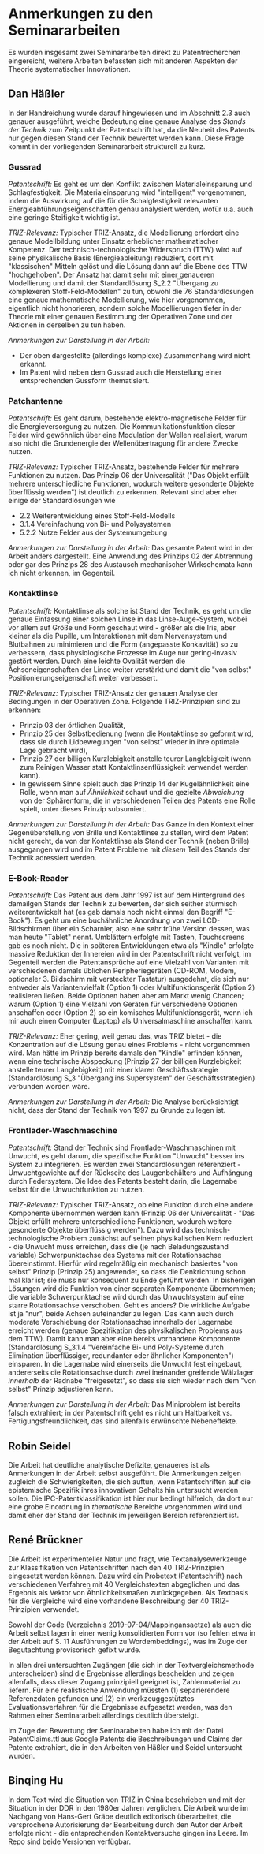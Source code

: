 # Anmerkungen zu den Seminararbeiten 

Es wurden insgesamt zwei Seminararbeiten direkt zu Patentrecherchen
eingereicht, weitere Arbeiten befassten sich mit anderen Aspekten der Theorie
systematischer Innovationen.

## Dan Häßler

In der Handreichung wurde darauf hingewiesen und im Abschnitt 2.3 auch genauer
ausgeführt, welche Bedeutung eine genaue Analyse des _Stands der Technik_ zum
Zeitpunkt der Patentschrift hat, da die Neuheit des Patents nur gegen diesen
Stand der Technik bewertet werden kann.  Diese Frage kommt in der
vorliegenden Seminararbeit strukturell zu kurz.

### Gussrad

_Patentschrift:_ Es geht es um den Konflikt zwischen Materialeinsparung und
Schlagfestigkeit. Die Materialeinsparung wird "intelligent" vorgenommen, indem
die Auswirkung auf die für die Schalgfestigkeit relevanten
Energieabführungseigenschaften genau analysiert werden, wofür u.a. auch eine
geringe Steifigkeit wichtig ist.

_TRIZ-Relevanz:_ Typischer TRIZ-Ansatz, die Modellierung erfordert eine genaue
Modellbildung unter Einsatz erheblicher mathematischer Kompetenz.  Der
technisch-technologische Widerspruch (TTW) wird auf seine physikalische Basis
(Energieableitung) reduziert, dort mit "klassischen" Mitteln gelöst und die
Lösung dann auf die Ebene des TTW "hochgehoben". Der Ansatz hat damit sehr mit
einer genaueren Modellierung und damit der Standardlösung S_2.2 "Übergang zu
komplexeren Stoff-Feld-Modellen" zu tun, obwohl die 76 Standardlösungen eine
genaue mathematische Modellierung, wie hier vorgenommen, eigentlich nicht
honorieren, sondern solche Modellierungen tiefer in der Theorie mit einer
genauen Bestimmung der Operativen Zone und der Aktionen in derselben zu tun
haben.

_Anmerkungen zur Darstellung in der Arbeit:_
* Der oben dargestellte (allerdings komplexe) Zusammenhang wird nicht erkannt.
* Im Patent wird neben dem Gussrad auch die Herstellung einer entsprechenden
  Gussform thematisiert.

### Patchantenne

_Patentschrift:_ Es geht darum, bestehende elektro-magnetische Felder für die
Energieversorgung zu nutzen.  Die Kommunikationsfunktion dieser Felder wird
gewöhnlich über eine Modulation der Wellen realisiert, warum also nicht die
Grundenergie der Wellenübertragung für andere Zwecke nutzen.

_TRIZ-Relevanz:_ Typischer TRIZ-Ansatz, bestehende Felder für mehrere
Funktionen zu nutzen.  Das Prinzip 06 der Universalität ("Das Objekt erfüllt
mehrere unterschiedliche Funktionen, wodurch weitere gesonderte Objekte
überflüssig werden") ist deutlich zu erkennen.  Relevant sind aber eher einige
der Standardlösungen wie
* 2.2 Weiterentwicklung eines Stoff-Feld-Modells
* 3.1.4 Vereinfachung von Bi- und Polysystemen
* 5.2.2 Nutze Felder aus der Systemumgebung

_Anmerkungen zur Darstellung in der Arbeit:_ Das gesamte Patent wird in der
Arbeit anders dargestellt. Eine Anwendung des Prinzips 02 der Abtrennung oder
gar des Prinzips 28 des Austausch mechanischer Wirkschemata kann ich nicht
erkennen, im Gegenteil.

### Kontaktlinse

_Patentschrift:_ Kontaktlinse als solche ist Stand der Technik, es geht um die
genaue Einfassung einer solchen Linse in das Linse-Auge-System, wobei vor
allem auf Größe und Form geschaut wird - größer als die Iris, aber kleiner als
die Pupille, um Interaktionen mit dem Nervensystem und Blutbahnen zu
minimieren und die Form (angepasste Konkavität) so zu verbessern, dass
physiologische Prozesse im Auge nur gering-invasiv gestört werden.  Durch eine
leichte Ovalität werden die Achseneigenschaften der Linse weiter verstärkt und
damit die "von selbst" Positionierungseigenschaft weiter verbessert.

_TRIZ-Relevanz:_ Typischer TRIZ-Ansatz der genauen Analyse der Bedingungen in
der Operativen Zone.  Folgende TRIZ-Prinzipien sind zu erkennen:
* Prinzip 03 der örtlichen Qualität,
* Prinzip 25 der Selbstbedienung (wenn die Kontaktlinse so geformt wird, dass
  sie durch Lidbewegungen "von selbst" wieder in ihre optimale Lage gebracht
  wird),
* Prinzip 27 der billigen Kurzlebigkeit anstelle teurer Langlebigkeit (wenn
  zum Reinigen Wasser statt Kontaktlinsenflüssigkeit verwendet werden kann).
* In gewissem Sinne spielt auch das Prinzip 14 der Kugelähnlichkeit eine
  Rolle, wenn man auf _Ähnlichkeit_ schaut und die gezielte _Abweichung_ von
  der Sphärenform, die in verschiedenen Teilen des Patents eine Rolle spielt,
  unter dieses Prinzip subsumiert. 

_Anmerkungen zur Darstellung in der Arbeit:_ Das Ganze in den Kontext einer
Gegenüberstellung von Brille und Kontaktlinse zu stellen, wird dem Patent
nicht gerecht, da von der Kontaktlinse als Stand der Technik (neben Brille)
ausgegangen wird und im Patent Probleme mit _diesem_ Teil des Stands der
Technik adressiert werden.

### E-Book-Reader

_Patentschrift:_ Das Patent aus dem Jahr 1997 ist auf dem Hintergrund des
damailgen Stands der Technik zu bewerten, der sich seither stürmisch
weiterentwickelt hat (es gab damals noch nicht einmal den Begriff "E-Book").
Es geht um eine buchähnliche Anordnung von zwei LCD-Bildschirmen über ein
Scharnier, also eine sehr frühe Version dessen, was man heute "Tablet" nennt.
Umblättern erfolgte mit Tasten, Touchscreens gab es noch nicht.  Die in
späteren Entwicklungen etwa als "Kindle" erfolgte massive Reduktion der
Innereien wird in der Patentschrift nicht verfolgt, im Gegenteil werden die
Patentansprüche auf eine Vielzahl von Varianten mit verschiedenen damals
üblichen Peripheriegeräten (CD-ROM, Modem, optionaler 3. Bildschirm mit
versteckter Tastatur) ausgedehnt, die sich nur entweder als Variantenvielfalt
(Option 1) oder Multifunktionsgerät (Option 2) realisieren ließen. Beide
Optionen haben aber am Markt wenig Chancen; warum (Option 1) eine Vielzahl von
Geräten für verschiedene Optionen anschaffen oder (Option 2) so ein komisches
Multifunktionsgerät, wenn ich mir auch einen Computer (Laptop) als
Universalmaschine anschaffen kann. 

_TRIZ-Relevanz:_ Eher gering, weil genau das, was TRIZ bietet - die
Konzentration auf die Lösung genau eines Problems - nicht vorgenommen wird.
Man hätte im Prinzip bereits damals den "Kindle" erfinden können, wenn eine
technische Abspeckung (Prinzip 27 der billigen Kurzlebigkeit anstelle teurer
Langlebigkeit) mit einer klaren Geschäftsstrategie (Standardlösung S_3
"Übergang ins Supersystem" der Geschäftsstrategien) verbunden worden wäre.

_Anmerkungen zur Darstellung in der Arbeit:_ Die Analyse berücksichtigt nicht,
dass der Stand der Technik von 1997 zu Grunde zu legen ist.

### Frontlader-Waschmaschine

_Patentschrift:_ Stand der Technik sind Frontlader-Waschmaschinen mit Unwucht,
es geht darum, die spezifische Funktion "Unwucht" besser ins System zu
integrieren. Es werden zwei Standardlösungen referenziert - Unwuchtgewichte
auf der Rückseite des Laugenbehälters und Aufhängung durch Federsystem.  Die
Idee des Patents besteht darin, die Lagernabe selbst für die Unwuchtfunktion
zu nutzen. 

_TRIZ-Relevanz:_ Typischer TRIZ-Ansatz, ob eine Funktion durch eine andere
Komponente übernommen werden kann (Prinzip 06 der Universalität - "Das Objekt
erfüllt mehrere unterschiedliche Funktionen, wodurch weitere gesonderte
Objekte überflüssig werden").  Dazu wird das technisch-technologische Problem
zunächst auf seinen physikalischen Kern reduziert - die Unwucht muss
erreichen, dass die (je nach Beladungszustand variable) Schwerpunktachse des
Systems mit der Rotationsachse übereinstimmt.  Hierfür wird regelmäßig ein
mechanisch basiertes "von selbst" Prinzip (Prinzip 25) angewendet, so dass die
Denkrichtung schon mal klar ist; sie muss nur konsequent zu Ende geführt
werden.  In bisherigen Lösungen wird die Funktion von einer separaten
Komponente übernommen; die variable Schwerpunktachse wird durch das
Unwuchtsystem auf eine starre Rotationsachse verschoben.  Geht es anders?  Die
wirkliche Aufgabe ist ja "nur", beide Achsen aufeinander zu legen.  Das kann
auch durch moderate Verschiebung der Rotationsachse innerhalb der Lagernabe
erreicht werden (genaue Spezifikation des physikalischen Problems aus dem
TTW).  Damit kann man aber eine bereits vorhandene Komponente (Standardlösung
S_3.1.4 "Vereinfache Bi- und Poly-Systeme durch Elimination überflüssiger,
redundanter oder ähnlicher Komponenten") einsparen.  In die Lagernabe wird
einerseits die Unwucht fest eingebaut, andererseits die Rotationsachse durch
zwei ineinander greifende Wälzlager _innerhalb_ der Radnabe "freigesetzt", so
dass sie sich wieder nach dem "von selbst" Prinzip adjustieren kann.

_Anmerkungen zur Darstellung in der Arbeit:_ Das Miniproblem ist bereits
falsch extrahiert; in der Patentschrift geht es nicht um Haltbarkeit
vs. Fertigungsfreundlichkeit, das sind allenfalls erwünschte Nebeneffekte.

## Robin Seidel

Die Arbeit hat deutliche analytische Defizite, genaueres ist als Anmerkungen
in der Arbeit selbst ausgeführt.  Die Anmerkungen zeigen zugleich die
Schwierigkeiten, die sich auftun, wenn Patentschriften auf die epistemische
Spezifik ihres innovativen Gehalts hin untersucht werden sollen.  Die
IPC-Patentklassifikation ist hier nur bedingt hilfreich, da dort nur eine
grobe Einordnung in *thematische* Bereiche vorgenommen wird und damit eher der
Stand der Technik im jeweiligen Bereich referenziert ist.

## René Brückner

Die Arbeit ist experimenteller Natur und fragt, wie Textanalysewerkzeuge zur
Klassifikation von Patentschriften nach den 40 TRIZ-Prinzipien eingesetzt
werden können. Dazu wird ein Probetext (Patentschrift) nach verschiedenen
Verfahren mit 40 Vergleichstexten abgeglichen und das Ergebnis als Vektor von
Ähnlichkeitsmaßen zurückgegeben.  Als Textbasis für die Vergleiche wird eine
vorhandene Beschreibung der 40 TRIZ-Prinzipien verwendet.

Sowohl der Code (Verzeichnis 2019-07-04/Mappingansaetze) als auch die Arbeit
selbst lagen in einer wenig konsolidierten Form vor (so fehlen etwa in der
Arbeit auf S. 11 Ausführungen zu Wordembeddings), was im Zuge der Begutachtung
provisorisch gefixt wurde.

In allen drei untersuchten Zugängen (die sich in der Textvergleichsmethode
unterscheiden) sind die Ergebnisse allerdings bescheiden und zeigen
allenfalls, dass dieser Zugang prinzipiell geeignet ist, Zahlenmaterial zu
liefern.  Für eine realistische Anwendung müssten
(1) separierendere Referenzdaten gefunden und
(2) ein werkzeuggestütztes Evaluationsverfahren für die Ergebnisse aufgesetzt
werden, was den Rahmen einer Seminararbeit allerdings deutlich übersteigt.

Im Zuge der Bewertung der Seminarabeiten habe ich mit der Datei
PatentClaims.ttl aus Google Patents die Beschreibungen und Claims der Patente
extrahiert, die in den Arbeiten von Häßler und Seidel untersucht wurden.

## Binqing Hu

In dem Text wird die Situation von TRIZ in China beschrieben und mit der
Situation in der DDR in den 1980er Jahren verglichen.  Die Arbeit wurde im
Nachgang von Hans-Gert Gräbe deutlich editorisch überarbeitet, die
versprochene Autorisierung der Bearbeitung durch den Autor der Arbeit erfolgte
nicht - die entsprechenden Kontaktversuche gingen ins Leere.  Im Repo sind
beide Versionen verfügbar.

